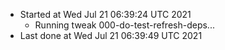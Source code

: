   - Started at Wed Jul 21 06:39:24 UTC 2021
    - Running tweak 000-do-test-refresh-deps...
  - Last done at Wed Jul 21 06:39:49 UTC 2021

